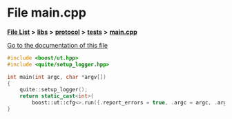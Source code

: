 

# File main.cpp

[**File List**](files.md) **>** [**libs**](dir_6719ab1f1f7655efc2fa43f7eb574fd1.md) **>** [**protocol**](dir_256d27db1e44b9b04d67f4c92d3fc698.md) **>** [**tests**](dir_0600a918fa506c296d39916ce5da6191.md) **>** [**main.cpp**](protocol_2tests_2main_8cpp.md)

[Go to the documentation of this file](protocol_2tests_2main_8cpp.md)


```C++
#include <boost/ut.hpp>
#include <quite/setup_logger.hpp>

int main(int argc, char *argv[])
{
    quite::setup_logger();
    return static_cast<int>(
        boost::ut::cfg<>.run({.report_errors = true, .argc = argc, .argv = const_cast<const char **>(argv)}));
}
```


